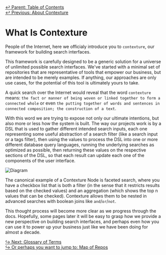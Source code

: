 ﻿[↩  Parent: Table of Contents](../README.md)  
[↩  Previous: About Contexture](README.md)

# What Is Contexture

People of the Internet, here we officialy introduce you to
`contexture`, our framework for building search interfaces.

This framework is carefully designed to be a generic solution for a
universe of unlimited possible search interfaces. We've started with a
minimal set of repositories that are representative of tools that
empower our business, but are intended to be merely examples. If
anything, our approaches are only use cases, for the potential of
this tool is ultimately yours to take.

A quick search over the Internet would reveal that the word
`contexture` means: `the fact or manner of being woven or linked
together to form a connected whole` or even `the putting together of
words and sentences in connected composition; the construction of a
text`.

With this word we are trying to expose not only our ultimate
intentions, but also more or less how the system is built. The way our
projects work is by a DSL that is used to gather different intended
search inputs, each one representing some useful abstraction of a
search filter (like a search input or a tags filter), then using the
values to process the DSL into one or more different database query
languages, running the underlying searches as optimized as possible,
then returning these values on the respective sections of the DSL, so
that each result can update each one of the components of the user
interface.

![Diagram](https://i.imgur.com/L96DVYh.png)

The canonical example of a Contexture Node is faceted search, where
you have a checkbox list that is both a filter (in the sense that it
restricts results based on the checked values) and an aggregation
(which shows the top n values that can be checked). Contexture allows
them to be nested in advanced searches with boolean joins like
`and`/`or`/`not`.

This thought process will become more clear as we progress through the
docs. Hopefully, some pages later it will be easy to grasp how we
provide a new perspective on building search interfaces, and perhaps
even how you can use it to power up your business just like we have
been doing for almost a decade.

[↪ Next: Glossary of Terms](glossary-of-terms.md)  
[↪ Or perhaps you want to jump to: Map of Repos](map-of-repos.md)
